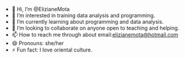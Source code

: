 - 👋 Hi, I’m @ElizianeMota
- 👀 I’m interested in training data analysis and programming.
- 🌱 I’m currently learning about programming and data analysis.
- 💞️ I’m looking to collaborate on anyone open to teaching and helping.
- 📫 How to reach me through about email:elizianemota@hotmail.com
- 😄 Pronouns: she/her
- ⚡ Fun fact: I love oriental culture.

<!---
ElizianeMota/ElizianeMota is a ✨ special ✨ repository because its `README.md` (this file) appears on your GitHub profile.
You can click the Preview link to take a look at your changes.
--->
              

